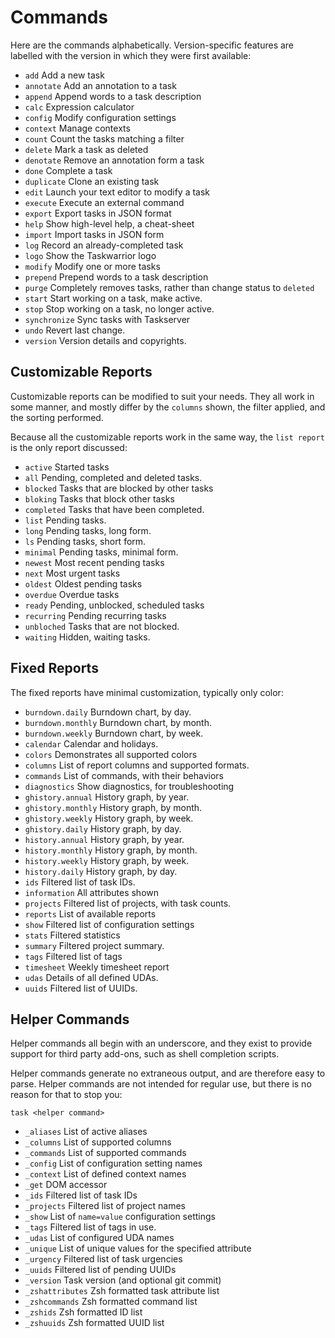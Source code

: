 # Commands

Here are the commands alphabetically. Version-specific features are
labelled with the version in which they were first available:

- `add` Add a new task
- `annotate` Add an annotation to a task
- `append` Append words to a task description
- `calc` Expression calculator
- `config` Modify configuration settings
- `context` Manage contexts
- `count` Count the tasks matching a filter
- `delete` Mark a task as deleted
- `denotate` Remove an annotation form a task
- `done` Complete a task
- `duplicate` Clone an existing task
- `edit` Launch your text editor to modify a task
- `execute` Execute an external command
- `export` Export tasks in JSON format
- `help` Show high-level help, a cheat-sheet
- `import` Import tasks in JSON form
- `log` Record an already-completed task
- `logo` Show the Taskwarrior logo
- `modify` Modify one or more tasks
- `prepend` Prepend words to a task description
- `purge` Completely removes tasks, rather than change status to `deleted`
- `start` Start working on a task, make active.
- `stop` Stop working on a task, no longer active.
- `synchronize` Sync tasks with Taskserver
- `undo` Revert last change.
- `version` Version details and copyrights.

## Customizable Reports
Customizable reports can be modified to suit your needs. They all work in
some manner, and mostly differ by the `columns` shown, the filter applied,
and the sorting performed.

Because all the customizable reports work in the same way, the `list report`
is the only report discussed:

- `active` Started tasks
- `all` Pending, completed and deleted tasks.
- `blocked` Tasks that are blocked by other tasks
- `bloking` Tasks that block other tasks
- `completed` Tasks that have been completed.
- `list` Pending tasks.
- `long` Pending tasks, long form.
- `ls` Pending tasks, short form.
- `minimal` Pending tasks, minimal form.
- `newest` Most recent pending tasks
- `next` Most urgent tasks
- `oldest` Oldest pending tasks
- `overdue` Overdue tasks
- `ready` Pending, unblocked, scheduled tasks
- `recurring` Pending recurring tasks
- `unbloched` Tasks that are not blocked.
- `waiting` Hidden, waiting tasks.

## Fixed Reports
The fixed reports have minimal customization, typically only color:
- `burndown.daily` Burndown chart, by day.
- `burndown.monthly` Burndown chart, by month.
- `burndown.weekly` Burndown chart, by week.
- `calendar` Calendar and holidays.
- `colors` Demonstrates all supported colors
- `columns` List of report columns and supported formats.
- `commands` List of commands, with their behaviors
- `diagnostics` Show diagnostics, for troubleshooting
- `ghistory.annual` History graph, by year.
- `ghistory.monthly` History graph, by month.
- `ghistory.weekly` History graph, by week.
- `ghistory.daily` History graph, by day.
- `history.annual` History graph, by year.
- `history.monthly` History graph, by month.
- `history.weekly` History graph, by week.
- `history.daily` History graph, by day.
- `ids` Filtered list of task IDs.
- `information` All attributes shown
- `projects` Filtered list of projects, with task counts.
- `reports` List of available reports
- `show` Filtered list of configuration settings
- `stats` Filtered statistics
- `summary` Filtered project summary.
- `tags` Filtered list of tags
- `timesheet` Weekly timesheet report
- `udas` Details of all defined UDAs.
- `uuids` Filtered list of UUIDs.

## Helper Commands
Helper commands all begin with an underscore, and they exist to provide support
for third party add-ons, such as shell completion scripts.

Helper commands generate no extraneous output, and are therefore easy to
parse. Helper commands are not intended for regular use, but there is no reason
for that to stop you:
```
task <helper command>
```

- `_aliases` List of active aliases
- `_columns` List of supported columns
- `_commands` List of supported commands
- `_config` List of configuration setting names
- `_context` List of defined context names
- `_get` DOM accessor
- `_ids` Filtered list of task IDs
- `_projects` Filtered list of project names
- `_show` List of `name=value` configuration settings
- `_tags` Filtered list of tags in use.
- `_udas` List of configured UDA names
- `_unique` List of unique values for the specified attribute
- `_urgency` Filtered list of task urgencies
- `_uuids` Filtered list of pending UUIDs
- `_version` Task version (and optional git commit)
- `_zshattributes` Zsh formatted task attribute list
- `_zshcommands` Zsh formatted command list
- `_zshids` Zsh formatted ID list
- `_zshuuids` Zsh formatted UUID list
